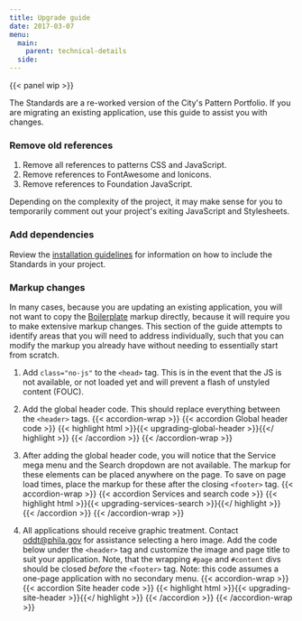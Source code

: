 ```yaml
---
title: Upgrade guide
date: 2017-03-07
menu:
  main:
    parent: technical-details
  side:
---
```

{{< panel wip >}}

The Standards are a re-worked version of the City's Pattern Portfolio. If you are migrating an existing application, use this guide to assist you with changes.

### Remove old references

1. Remove all references to patterns CSS and JavaScript.
2. Remove references to FontAwesome and Ionicons.
3. Remove references to Foundation JavaScript.

Depending on the complexity of the project, it may make sense for you to temporarily comment out your project's exiting JavaScript and Stylesheets.

### Add dependencies

Review the [installation guidelines](/use/installation) for information on how to include the Standards in your project.

### Markup changes
In many cases, because you are updating an existing application, you will not want to copy the [Boilerplate](/templates/markup/boilerplate/) markup directly, because it will require you to make extensive markup changes. This section of the guide attempts to identify areas that you will need to address individually, such that you can modify the markup you already have without needing to essentially start from scratch.

1. Add `class="no-js"` to the `<head>` tag. This is in the event that the JS is not available, or not loaded yet and will prevent a flash of unstyled content (FOUC).

2. Add the global header code. This should replace everything between the `<header>` tags.
  {{< accordion-wrap >}}
  {{< accordion Global header code >}}
    {{< highlight html >}}{{< upgrading-global-header >}}{{</ highlight >}}
  {{< /accordion >}}
  {{< /accordion-wrap >}}

3. After adding the global header code, you will notice that the Service mega menu and the Search dropdown are not available. The markup for these elements can be placed anywhere on the page. To save on page load times, place the markup for these after the closing `<footer>` tag.
  {{< accordion-wrap >}}
  {{< accordion Services and search code >}}
    {{< highlight html >}}{{< upgrading-services-search >}}{{</ highlight >}}
  {{< /accordion >}}
  {{< /accordion-wrap >}}

4. All applications should receive graphic treatment. Contact [oddt@phila.gov](mailto:oddt@phila.gov) for assistance selecting a hero image. Add the code below under the `<header>` tag and customize the image and page title to suit your application. Note, that the wrapping `#page` and `#content` divs should be closed *before* the `<footer>` tag. Note: this code assumes a one-page application with no secondary menu.
  {{< accordion-wrap >}}
  {{< accordion Site header code >}}
    {{< highlight html >}}{{< upgrading-site-header >}}{{</ highlight >}}
  {{< /accordion >}}
  {{< /accordion-wrap >}}
